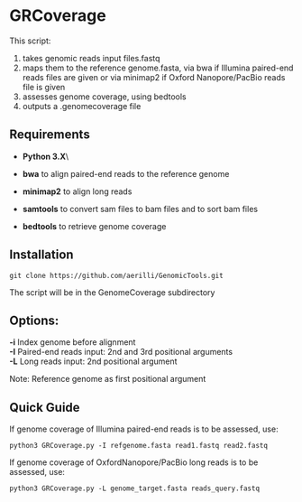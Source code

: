 # GRCoverage

This script:

  1. takes genomic reads input files.fastq
  2. maps them to the reference genome.fasta, via bwa if Illumina paired-end reads files are given or via minimap2 if Oxford Nanopore/PacBio reads file is given
  3. assesses genome coverage, using bedtools
  4. outputs a .genomecoverage file



## Requirements

  - **Python 3.X**\
  
  - **bwa** to align paired-end reads to the reference genome

  - **minimap2**  to align long reads

  - **samtools**  to convert sam files to bam files and to sort bam files

  - **bedtools**   to retrieve genome coverage




## Installation

```
git clone https://github.com/aerilli/GenomicTools.git
```

The script will be in the GenomeCoverage subdirectory




## Options:

   **-i**    Index genome before alignment\
   **-I**    Paired-end reads input: 2nd and 3rd positional arguments\
   **-L**    Long reads input: 2nd positional argument 
   
Note: Reference genome as first positional argument



## Quick Guide

If genome coverage of Illumina paired-end reads is to be assessed, use:

```
python3 GRCoverage.py -I refgenome.fasta read1.fastq read2.fastq
```


If genome coverage of OxfordNanopore/PacBio long reads is to be assessed, use:

```
python3 GRCoverage.py -L genome_target.fasta reads_query.fastq
```

